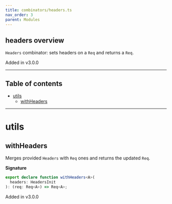 ```yaml
---
title: combinators/headers.ts
nav_order: 3
parent: Modules
---
```


## headers overview

`Headers` combinator: sets headers on a `Req` and returns a `Req`.

Added in v3.0.0

---

<h2 class="text-delta">Table of contents</h2>

- [utils](#utils)
  - [withHeaders](#withheaders)

---

# utils

## withHeaders

Merges provided `Headers` with `Req` ones and returns the updated `Req`.

**Signature**

```ts
export declare function withHeaders<A>(
  headers: HeadersInit
): (req: Req<A>) => Req<A>;
```

Added in v3.0.0
